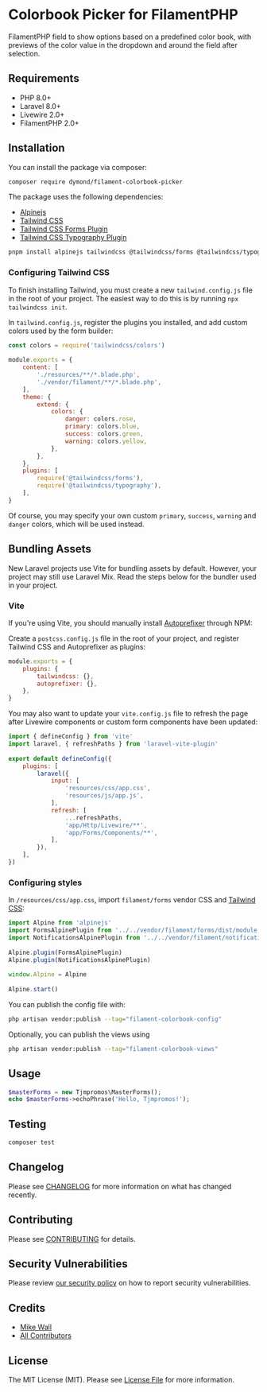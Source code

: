 # Colorbook Picker for FilamentPHP

FilamentPHP field to show options based on a predefined color book, with previews of the color value in the dropdown and around the field after selection.

## Requirements
- PHP 8.0+
- Laravel 8.0+
- Livewire 2.0+
- FilamentPHP 2.0+

## Installation

You can install the package via composer:

```bash
composer require dymond/filament-colorbook-picker
```

The package uses the following dependencies:
- [Alpinejs](https://alpinejs.dev/)
- [Tailwind CSS](https://tailwindcss.com/)
- [Tailwind CSS Forms Plugin](https://github.com/tailwindlabs/tailwindcss-forms)
- [Tailwind CSS Typography Plugin](https://tailwindcss.com/docs/typography-plugin)

```bash
pnpm install alpinejs tailwindcss @tailwindcss/forms @tailwindcss/typography --save-dev
```

### Configuring Tailwind CSS

To finish installing Tailwind, you must create a new `tailwind.config.js` file in the root of your project. The easiest way to do this is by running `npx tailwindcss init`.

In `tailwind.config.js`, register the plugins you installed, and add custom colors used by the form builder:

```js
const colors = require('tailwindcss/colors') 
 
module.exports = {
    content: [
        './resources/**/*.blade.php',
        './vendor/filament/**/*.blade.php', 
    ],
    theme: {
        extend: {
            colors: { 
                danger: colors.rose,
                primary: colors.blue,
                success: colors.green,
                warning: colors.yellow,
            }, 
        },
    },
    plugins: [
        require('@tailwindcss/forms'), 
        require('@tailwindcss/typography'), 
    ],
}
```
Of course, you may specify your own custom `primary`, `success`, `warning` and `danger` colors, which will be used instead.

## Bundling Assets

New Laravel projects use Vite for bundling assets by default. However, your project may still use Laravel Mix. Read the steps below for the bundler used in your project.

### Vite
If you're using Vite, you should manually install [Autoprefixer](https://github.com/postcss/autoprefixer) through NPM:

Create a `postcss.config.js` file in the root of your project, and register Tailwind CSS and Autoprefixer as plugins:

```js
module.exports = {
    plugins: {
        tailwindcss: {},
        autoprefixer: {},
    },
}
```
You may also want to update your `vite.config.js` file to refresh the page after Livewire components or custom form components have been updated:
```js
import { defineConfig } from 'vite'
import laravel, { refreshPaths } from 'laravel-vite-plugin' 
 
export default defineConfig({
    plugins: [
        laravel({
            input: [
                'resources/css/app.css',
                'resources/js/app.js',
            ],
            refresh: [ 
                ...refreshPaths,
                'app/Http/Livewire/**',
                'app/Forms/Components/**',
            ], 
        }),
    ],
})
```
### Configuring styles
In `/resources/css/app.css`, import `filament/forms` vendor CSS and [Tailwind CSS](https://tailwindcss.com/):

```js
import Alpine from 'alpinejs'
import FormsAlpinePlugin from '../../vendor/filament/forms/dist/module.esm'
import NotificationsAlpinePlugin from '../../vendor/filament/notifications/dist/module.esm'
 
Alpine.plugin(FormsAlpinePlugin)
Alpine.plugin(NotificationsAlpinePlugin)
 
window.Alpine = Alpine
 
Alpine.start()
```

You can publish the config file with:

```bash
php artisan vendor:publish --tag="filament-colorbook-config"
```

Optionally, you can publish the views using

```bash
php artisan vendor:publish --tag="filament-colorbook-views"
```

## Usage

```php
$masterForms = new Tjmpromos\MasterForms();
echo $masterForms->echoPhrase('Hello, Tjmpromos!');
```

## Testing

```bash
composer test
```

## Changelog

Please see [CHANGELOG](CHANGELOG.md) for more information on what has changed recently.

## Contributing

Please see [CONTRIBUTING](CONTRIBUTING.md) for details.

## Security Vulnerabilities

Please review [our security policy](../../security/policy) on how to report security vulnerabilities.

## Credits

- [Mike Wall](https://github.com/daikazu)
- [All Contributors](../../contributors)

## License

The MIT License (MIT). Please see [License File](LICENSE.md) for more information.
